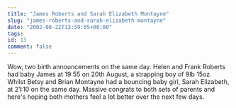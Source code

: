 ```yaml
---
title: "James Roberts and Sarah Elizabeth Montayne"
slug: "james-roberts-and-sarah-elizabeth-montayne"
date: "2002-08-22T13:59:05+00:00"
tags:
id: 13
comment: false
---
```


<div style="clear:both;"></div>Wow, two birth announcements on the same day. Helen and Frank Roberts had baby James at 19:55 on 20th August, a strapping boy of 9lb 15oz. Whilst Betsy and Brian Montayne had a bouncing baby girl, Sarah Elizabeth, at 21:10 on the same day. Massive congrats to both sets of parents and here's hoping both mothers feel a lot better over the next few days.
<div style="clear:both; padding-bottom: 0.25em;"></div>
